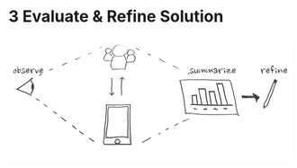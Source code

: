 # 3 Evaluate & Refine Solution



![](../../.gitbook/assets/trivia-phase-3-drawing-alpha-reduced.png)

